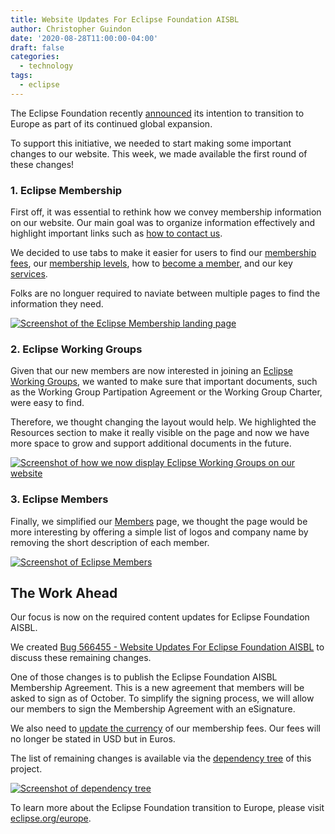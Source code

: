 ```yaml
---
title: Website Updates For Eclipse Foundation AISBL
author: Christopher Guindon
date: '2020-08-28T11:00:00-04:00'
draft: false
categories:
  - technology
tags:
  - eclipse
---
```


The Eclipse Foundation recently [announced](https://newsroom.eclipse.org/news/announcements/open-source-software-leader-eclipse-foundation-announces-transition-europe-part) its intention to transition to Europe as part of its continued global expansion. 

To support this initiative, we needed to start making some important changes to our website. This week, we made available the first round of these changes!

### 1. Eclipse Membership

First off, it was essential to rethink how we convey membership information on our website. Our main goal was to organize information effectively and highlight important links such as [how to contact us](https://accounts.eclipse.org/contact/membership). 

We decided to use tabs to make it easier for users to find our [membership fees](https://www.eclipse.org/membership/#tab-fees), our [membership levels](https://www.eclipse.org/membership/#tab-levels), how to [become a member](https://www.eclipse.org/membership/#tab-membership), and our key [services](https://www.eclipse.org/membership/#tab-benefits). 

Folks are no longuer required to naviate between multiple pages to find the information they need.

[![Screenshot of the Eclipse Membership landing page](/uploads/eclipse-membership-landing-page.jpg "Screenshot of the Eclipse Membership landing page")](https://www.eclipse.org/membership/)

### 2. Eclipse Working Groups

Given that our new members are now interested in joining an [Eclipse Working Groups](https://www.eclipse.org/org/workinggroups/explore.php), we wanted to make sure that important documents, such as the Working Group Partipation Agreement or the Working Group Charter, were easy to find. 

Therefore, we thought changing the layout would help. We highlighted the Resources section to make it really visible on the page and now we have more space to grow and support additional documents in the future.

[![Screenshot of how we now display Eclipse Working Groups on our website](/uploads/eclipse-working-groups-list.jpg "Screenshot of how we now display Eclipse Working Groups on our website")](https://www.eclipse.org/org/workinggroups/explore.php)

### 3. Eclipse Members

Finally, we simplified our [Members](https://www.eclipse.org/membership/exploreMembership.php) page, we thought the page would be more interesting by offering a simple list of logos and company name by removing the short description of each member.

[![Screenshot of Eclipse Members](/uploads/eclipse-members-list.jpg "Screenshot of Eclipse Members")](https://www.eclipse.org/membership/exploreMembership.php)

## The Work Ahead

Our focus is now on the required content updates for Eclipse Foundation AISBL.

We created [Bug 566455 - Website Updates For Eclipse Foundation AISBL](https://bugs.eclipse.org/bugs/show_bug.cgi?id=566455) to discuss these remaining changes.

One of those changes is to publish the Eclipse Foundation AISBL Membership Agreement. This is a new agreement that members will be asked to sign as of October. To simplify the signing process, we will allow our members to sign the Membership Agreement with an eSignature.

We also need to [update the currency](https://bugs.eclipse.org/bugs/show_bug.cgi?id=566456) of our membership fees. Our fees will no longer be stated in USD but in Euros. 

The list of remaining changes is available via the [dependency tree](https://bugs.eclipse.org/bugs/showdependencytree.cgi?id=566455) of this project.

[![Screenshot of dependency tree](/uploads/eclipse-membership-bug-list.jpg "Screenshot of dependency tree")](https://bugs.eclipse.org/bugs/showdependencytree.cgi?id=566455)


To learn more about the Eclipse Foundation transition to Europe, please visit [eclipse.org/europe](https://www.eclipse.org/europe).
